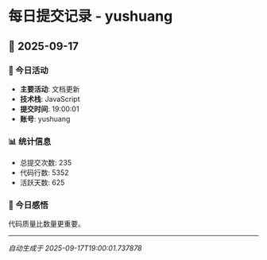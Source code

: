 # 每日提交记录 - yushuang

## 📅 2025-09-17

### 🎯 今日活动
- **主要活动**: 文档更新
- **技术栈**: JavaScript
- **提交时间**: 19:00:01
- **账号**: yushuang

### 📊 统计信息
- 总提交次数: 235
- 代码行数: 5352
- 活跃天数: 625

### 💭 今日感悟
代码质量比数量更重要。

---
*自动生成于 2025-09-17T19:00:01.737878*
